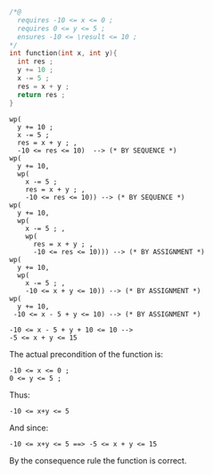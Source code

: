 ```c
/*@
  requires -10 <= x <= 0 ;
  requires 0 <= y <= 5 ;
  ensures -10 <= \result <= 10 ;
*/
int function(int x, int y){
  int res ;
  y += 10 ;
  x -= 5 ;
  res = x + y ;
  return res ;
}
```

```
wp(
  y += 10 ;
  x -= 5 ;
  res = x + y ; ,
  -10 <= res <= 10)  --> (* BY SEQUENCE *)
wp(
  y += 10,
  wp(
    x -= 5 ;
    res = x + y ; ,
    -10 <= res <= 10)) --> (* BY SEQUENCE *)
wp(
  y += 10,
  wp(
    x -= 5 ; ,
    wp(
      res = x + y ; ,
      -10 <= res <= 10))) --> (* BY ASSIGNMENT *)
wp(
  y += 10,
  wp(
    x -= 5 ; ,
    -10 <= x + y <= 10)) --> (* BY ASSIGNMENT *)
wp(
  y += 10,
 -10 <= x - 5 + y <= 10) --> (* BY ASSIGNMENT *)

-10 <= x - 5 + y + 10 <= 10 -->
-5 <= x + y <= 15
```

The actual precondition of the function is:

```
-10 <= x <= 0 ;
0 <= y <= 5 ;
```

Thus:

```
-10 <= x+y <= 5
```

And since:

```
-10 <= x+y <= 5 ==> -5 <= x + y <= 15
```

By the consequence rule the function is correct.